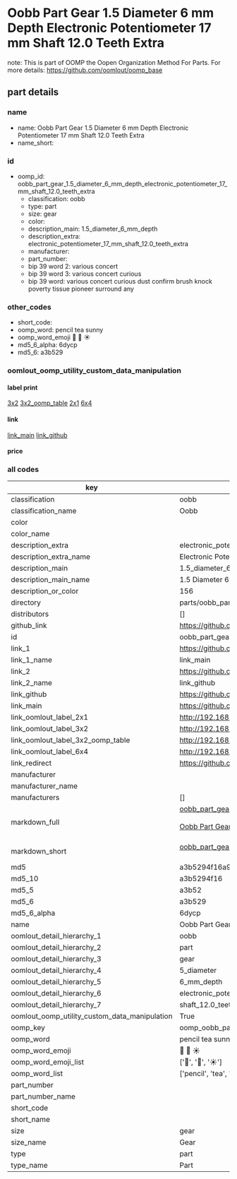 # Oobb Part Gear 1.5 Diameter 6 mm Depth Electronic Potentiometer 17 mm Shaft 12.0 Teeth Extra  

note: This is part of OOMP the Oopen Organization Method For Parts. For more details: https://github.com/oomlout/oomp_base

##  part details
  







### name
* name: Oobb Part Gear 1.5 Diameter 6 mm Depth Electronic Potentiometer 17 mm Shaft 12.0 Teeth Extra
* name_short: 
### id
* oomp_id: oobb_part_gear_1.5_diameter_6_mm_depth_electronic_potentiometer_17_mm_shaft_12.0_teeth_extra
  * classification: oobb
  * type: part
  * size: gear
  * color: 
  * description_main: 1.5_diameter_6_mm_depth
  * description_extra: electronic_potentiometer_17_mm_shaft_12.0_teeth_extra
  * manufacturer: 
  * part_number: 
  * bip 39 word 2: various concert
  * bip 39 word 3: various concert curious
  * bip 39 word: various concert curious dust confirm brush knock poverty tissue pioneer surround any

### other_codes
* short_code: 
* oomp_word: pencil tea sunny
* oomp_word_emoji :pencil: :tea: :sunny:
* md5_6_alpha: 6dycp
* md5_6: a3b529






### oomlout_oomp_utility_custom_data_manipulation
#### label print
[3x2](http://192.168.1.245:1112/?label=oomp%206dycp)
[3x2_oomp_table](http://192.168.1.108:1112/?label=oomp%206dycp)
[2x1](http://192.168.1.242:1112/?label=oomp%206dycp)
[6x4](http://192.168.1.55:1112/?label=oomp%206dycp)    

#### link

[link_main](https://github.com/oomlout/oomlout_oomp_version_1_messy/tree/main/parts/oobb_part_gear_1.5_diameter_6_mm_depth_electronic_potentiometer_17_mm_shaft_12.0_teeth_extra) [link_github](https://github.com/oomlout/oomlout_oomp_version_1_messy/tree/main/parts/oobb_part_gear_1.5_diameter_6_mm_depth_electronic_potentiometer_17_mm_shaft_12.0_teeth_extra)                             

#### price







### all codes 
| key | value |  
| --- | --- |  
| classification | oobb |  
| classification_name | Oobb |  
| color |  |  
| color_name |  |  
| description_extra | electronic_potentiometer_17_mm_shaft_12.0_teeth_extra |  
| description_extra_name | Electronic Potentiometer 17 mm Shaft 12.0 Teeth Extra |  
| description_main | 1.5_diameter_6_mm_depth |  
| description_main_name | 1.5 Diameter 6 mm Depth |  
| description_or_color | 156 |  
| directory | parts/oobb_part_gear_1.5_diameter_6_mm_depth_electronic_potentiometer_17_mm_shaft_12.0_teeth_extra |  
| distributors | [] |  
| github_link | https://github.com/oomlout/oomlout_oomp_part_src/tree/main/parts/oobb_part_gear_1.5_diameter_6_mm_depth_electronic_potentiometer_17_mm_shaft_12.0_teeth_extra |  
| id | oobb_part_gear_1.5_diameter_6_mm_depth_electronic_potentiometer_17_mm_shaft_12.0_teeth_extra |  
| link_1 | https://github.com/oomlout/oomlout_oomp_version_1_messy/tree/main/parts/oobb_part_gear_1.5_diameter_6_mm_depth_electronic_potentiometer_17_mm_shaft_12.0_teeth_extra |  
| link_1_name | link_main |  
| link_2 | https://github.com/oomlout/oomlout_oomp_version_1_messy/tree/main/parts/oobb_part_gear_1.5_diameter_6_mm_depth_electronic_potentiometer_17_mm_shaft_12.0_teeth_extra |  
| link_2_name | link_github |  
| link_github | https://github.com/oomlout/oomlout_oomp_version_1_messy/tree/main/parts/oobb_part_gear_1.5_diameter_6_mm_depth_electronic_potentiometer_17_mm_shaft_12.0_teeth_extra |  
| link_main | https://github.com/oomlout/oomlout_oomp_version_1_messy/tree/main/parts/oobb_part_gear_1.5_diameter_6_mm_depth_electronic_potentiometer_17_mm_shaft_12.0_teeth_extra |  
| link_oomlout_label_2x1 | http://192.168.1.242:1112/?label=oomp%206dycp |  
| link_oomlout_label_3x2 | http://192.168.1.245:1112/?label=oomp%206dycp |  
| link_oomlout_label_3x2_oomp_table | http://192.168.1.108:1112/?label=oomp%206dycp |  
| link_oomlout_label_6x4 | http://192.168.1.55:1112/?label=oomp%206dycp |  
| link_redirect | https://github.com/oomlout/oomlout_oomp_version_1_messy/tree/main/parts/oobb_part_gear_1.5_diameter_6_mm_depth_electronic_potentiometer_17_mm_shaft_12.0_teeth_extra |  
| manufacturer |  |  
| manufacturer_name |  |  
| manufacturers | [] |  
| markdown_full | [oobb_part_gear_1.5_diameter_6_mm_depth_electronic_potentiometer_17_mm_shaft_12.0_teeth_extra](none)<br>[](none)<br>[Oobb Part Gear 1.5 Diameter 6 Mm Depth Electronic Potentiometer 17 Mm Shaft 12.0 Teeth Extra](none)<br><br> |  
| markdown_short | [oobb_part_gear_1.5_diameter_6_mm_depth_electronic_potentiometer_17_mm_shaft_12.0_teeth_extra](none)<br><br> |  
| md5 | a3b5294f16a90f78749774446bcbaf8c |  
| md5_10 | a3b5294f16 |  
| md5_5 | a3b52 |  
| md5_6 | a3b529 |  
| md5_6_alpha | 6dycp |  
| name | Oobb Part Gear 1.5 Diameter 6 mm Depth Electronic Potentiometer 17 mm Shaft 12.0 Teeth Extra |  
| oomlout_detail_hierarchy_1 | oobb |  
| oomlout_detail_hierarchy_2 | part |  
| oomlout_detail_hierarchy_3 | gear |  
| oomlout_detail_hierarchy_4 | 5_diameter |  
| oomlout_detail_hierarchy_5 | 6_mm_depth |  
| oomlout_detail_hierarchy_6 | electronic_potentiometer_17_mm |  
| oomlout_detail_hierarchy_7 | shaft_12.0_teeth_extra |  
| oomlout_oomp_utility_custom_data_manipulation | True |  
| oomp_key | oomp_oobb_part_gear_1.5_diameter_6_mm_depth_electronic_potentiometer_17_mm_shaft_12.0_teeth_extra |  
| oomp_word | pencil tea sunny |  
| oomp_word_emoji | :pencil: :tea: :sunny: |  
| oomp_word_emoji_list | [':pencil:', ':tea:', ':sunny:'] |  
| oomp_word_list | ['pencil', 'tea', 'sunny'] |  
| part_number |  |  
| part_number_name |  |  
| short_code |  |  
| short_name |  |  
| size | gear |  
| size_name | Gear |  
| type | part |  
| type_name | Part |  
